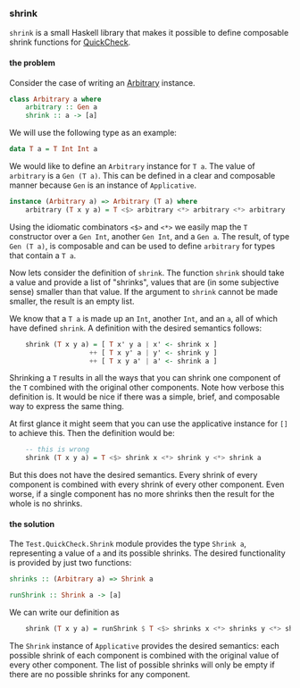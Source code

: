 ### shrink

`shrink` is a small Haskell library that makes it possible to define
composable shrink functions for
[QuickCheck](http://hackage.haskell.org/package/QuickCheck).


#### the problem

Consider the case of writing an
[Arbitrary](http://hackage.haskell.org/package/QuickCheck/docs/Test-QuickCheck-Arbitrary.html)
instance.

```haskell
class Arbitrary a where
    arbitrary :: Gen a
    shrink :: a -> [a]
```

We will use the following type as an example:

```haskell
data T a = T Int Int a
```

We would like to define an `Arbitrary` instance for `T a`. The value
of `arbitrary` is a `Gen (T a)`. This can be defined in a clear and
composable manner because `Gen` is an instance of `Applicative`.

```haskell
instance (Arbitrary a) => Arbitrary (T a) where
    arbitrary (T x y a) = T <$> arbitrary <*> arbitrary <*> arbitrary
```

Using the idiomatic combinators `<$>` and `<*>` we easily map the `T`
constructor over a `Gen Int`, another `Gen Int`, and a `Gen a`.
The result, of type `Gen (T a)`, is composable and can be used to define
`arbitrary` for types that contain a `T a`.

Now lets consider the definition of `shrink`. The function `shrink`
should take a value and provide a list of "shrinks", values that are
(in some subjective sense) smaller than that value. If the
argument to `shrink` cannot be made smaller, the result is an empty list.

We know that a `T a` is made up an `Int`, another `Int`, and an `a`, all
of which have defined `shrink`. A definition with the desired semantics
follows:

```haskell
    shrink (T x y a) = [ T x' y a | x' <- shrink x ]
                    ++ [ T x y' a | y' <- shrink y ]
                    ++ [ T x y a' | a' <- shrink a ]
```

Shrinking a `T` results in all the ways that you can shrink one component
of the `T` combined with the original other components. Note how verbose
this definition is. It would be nice if there was a simple, brief, and
composable way to express the same thing.

At first glance it might seem that you can use the applicative instance
for `[]` to achieve this. Then the definition would be:

```haskell
    -- this is wrong
    shrink (T x y a) = T <$> shrink x <*> shrink y <*> shrink a
```

But this does not have the desired semantics. Every shrink of every
component is combined with every shrink of every other component. Even
worse, if a single component has no more shrinks then the result for the
whole is no shrinks.


#### the solution

The `Test.QuickCheck.Shrink` module provides the type `Shrink a`,
representing a value of `a` and its possible shrinks. The desired
functionality is provided by just two functions:

```haskell
shrinks :: (Arbitrary a) => Shrink a

runShrink :: Shrink a -> [a]
```

We can write our definition as

```haskell
    shrink (T x y a) = runShrink $ T <$> shrinks x <*> shrinks y <*> shrinks a
```

The `Shrink` instance of `Applicative` provides the desired semantics: each
possible shrink of each component is combined with the original value of every
other component. The list of possible shrinks will only be empty if there are
no possible shrinks for any component.
